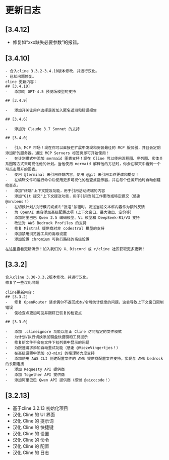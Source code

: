 # 更新日志
## [3.4.12]
  - 修复如“xxx缺失必要参数”的报错。

## [3.4.10]
    - 合入cline 3.3.2-3.4.10版本修改，并进行汉化。
    - 已知问题修复。
    cline 更新内容：
    ## [3.4.10]
    -   添加对 GPT-4.5 预览版模型的支持

    ## [3.4.9]

    -   添加开关让用户选择是否加入匿名遥测和错误报告

    ## [3.4.6]

    -   添加对 Claude 3.7 Sonnet 的支持

    ## [3.4.0]

    -   引入 MCP 市场！现在你可以直接在扩展中发现和安装最佳的 MCP 服务器，并且会定期添加新的服务器。通过 MCP Servers 标签页即可开始使用！
    -   在计划模式中添加 mermaid 图表支持！现在 Cline 可以使用流程图、序列图、实体关系图等方式来可视化他的计划。当他使用 mermaid 解释他的方法时，你会在聊天中看到一个可点击展开的图表。
    -   使用 @terminal 来引用终端内容，使用 @git 来引用工作更改和提交！
    -   在编辑文件和运行命令后使用更多可视化的检查点指示器，并在每个任务开始时自动创建检查点。
    -   添加"终端"上下文提及功能，用于引用活动终端的内容
    -   添加"Git 提交"上下文提及功能，用于引用当前工作更改或特定提交（感谢 @mrubens！）
    -   在切换计划/执行模式或点击"批准"按钮时，发送当前文本框内容作为额外反馈
    -   为 OpenAI 兼容添加高级配置选项（上下文窗口、最大输出、定价等）
    -   添加阿里巴巴 Qwen 2.5 编码模型、VL 模型和 DeepSeek-R1/V3 支持
    -   改进对 AWS Bedrock Profiles 的支持
    -   修复 Mistral 提供商对非 codestral 模型的支持
    -   添加禁用浏览器工具的高级设置
    -   添加设置 chromium 可执行路径的高级设置

    在这里查看更新演示！加入我们的 X、Discord 或 r/cline 社区获取更多更新！

## [3.3.2]
    合入cline 3.30-3.3.2版本修改，并进行汉化。
    修复了一些汉化问题
    
    cline更新内容：
    ## [3.3.2]
    -   修复 OpenRouter 请求偶尔不返回成本/令牌统计信息的问题，这会导致上下文窗口限制错误
    -   使检查点更加可见并跟踪已恢复的检查点

    ## [3.3.0]

    -   添加 .clineignore 功能以阻止 Cline 访问指定的文件模式
    -   为计划/执行切换添加键盘快捷键和工具提示
    -   修复新文件不会在文件下拉列表中显示的问题
    -   为限速请求添加自动重试功能（感谢 @ViezeVingertjes！）
    -   在高级设置中添加 o3-mini 的推理努力度支持
    -   添加使用 AWS CLI 创建配置文件的 AWS 提供商配置文件支持，实现与 AWS bedrock 的长期连接
    -   添加 Requesty API 提供商
    -   添加 Together API 提供商
    -   添加阿里巴巴 Qwen API 提供商（感谢 @aicccode！）

## [3.2.13]

- 基于cline 3.2.13 初始化项目
- 汉化 Cline 的 UI 界面
- 汉化 Cline 的 提示词
- 汉化 Cline 的 快捷键
- 汉化 Cline 的 设置
- 汉化 Cline 的 命令
- 汉化 Cline 的 配置
- 汉化 Cline 的 日志
